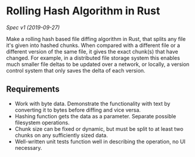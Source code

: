 # Rolling Hash Algorithm in Rust

_Spec v1 (2019-09-27)_

Make a rolling hash based file diffing algorithm in Rust, that splits any file it's given into hashed chunks. When compared with a different file or a different version of the same file, it gives the exact chunk(s) that have changed. For example, in a distributed file storage system this enables much smaller file deltas to be updated over a network, or locally, a version control system that only saves the delta of each version.


## Requirements

- Work with byte data. Demonstrate the functionality with text by converting it to bytes before diffing and vice versa.
- Hashing function gets the data as a parameter. Separate possible filesystem operations.
- Chunk size can be fixed or dynamic, but must be split to at least two chunks on any sufficiently sized data.
- Well-written unit tests function well in describing the operation, no UI necessary.
